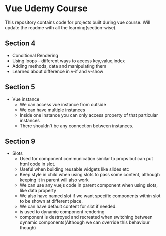 # Vue Udemy Course

This repository contains code for projects built during vue course. Will update the readme with all the learning(section-wise).

## Section 4

- Conditional Rendering
- Using loops - different ways to access key,value,index
- Adding methods, data and manipulating them
- Learned about difference in v-if and v-show

## Section 5

- Vue instance
  - We can access vue instance from outside
  - We can have multiple instances
  - Inside one instance you can only access property of that particular instances
  - There shouldn't be any connection between instances.

## Section 9

- Slots
  - Used for component communication similar to props but can put html code in slot.
  - Useful when building reusable widgets like slides etc
  - Keep style in child when using slots to pass some content, although keeping it in parent will also work
  - We can use any vuejs code in parent component when using slots, like data property
  - We also have named slot if we want specific components within slot to be shown at different place.
  - We can have default content for slot if needed.
  - <component> is used to dynamic component rendering
  - component is destroyed and recreated when switching between dynamic components(Although we can override this behaviour though)
